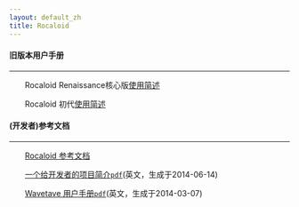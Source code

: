 ```yaml
---
layout: default_zh
title: Rocaloid
---
```


#### 旧版本用户手册

---

&emsp;&emsp;Rocaloid Renaissance核心版[使用简述](http://bbs.ivocaloid.com/thread-115564-1-1.html)

&emsp;&emsp;Rocaloid 初代[使用简述](http://bbs.ivocaloid.com/thread-109562-1-1.html)

#### (开发者)参考文档

---

&emsp;&emsp;[Rocaloid 参考文档](https://github.com/Rocaloid/Rocaloid-Doc)

&emsp;&emsp;[一个给开发者的项目简介`pdf`](/resources/publications/Introduction-20140614.pdf)(英文，生成于2014-06-14)

&emsp;&emsp;[Wavetave 用户手册`pdf`](/resources/publications/WavetaveIntro-20140307.pdf)(英文，生成于2014-03-07)

